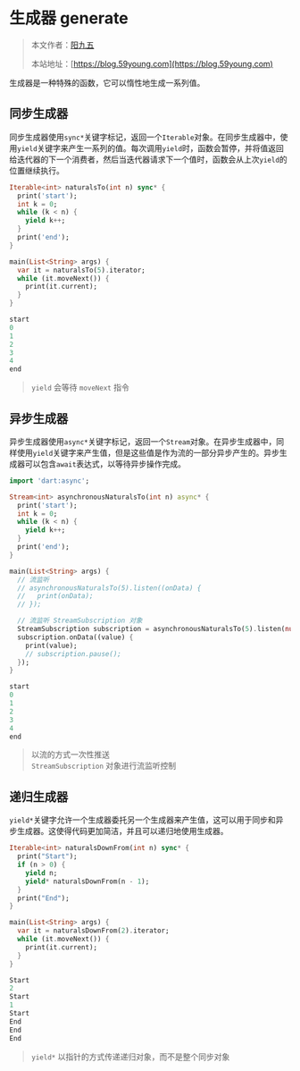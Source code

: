 # 生成器 generate

> 本文作者：[阳九五](https://github.com/CN-YoungYang)
>
> 本站地址：[https://blog.59young.com](https://blog.59young.com)

生成器是一种特殊的函数，它可以惰性地生成一系列值。

## 同步生成器
同步生成器使用`sync*`关键字标记，返回一个`Iterable`对象。在同步生成器中，使用`yield`关键字来产生一系列的值。每次调用`yield`时，函数会暂停，并将值返回给迭代器的下一个消费者，然后当迭代器请求下一个值时，函数会从上次`yield`的位置继续执行。
```dart
Iterable<int> naturalsTo(int n) sync* {
  print('start');
  int k = 0;
  while (k < n) {
    yield k++;
  }
  print('end');
}

main(List<String> args) {
  var it = naturalsTo(5).iterator;
  while (it.moveNext()) {
    print(it.current);
  }
}

start
0
1
2
3
4
end
```
> `yield` 会等待 `moveNext` 指令

## 异步生成器
异步生成器使用`async*`关键字标记，返回一个`Stream`对象。在异步生成器中，同样使用`yield`关键字来产生值，但是这些值是作为流的一部分异步产生的。异步生成器可以包含`await`表达式，以等待异步操作完成。
```dart
import 'dart:async';

Stream<int> asynchronousNaturalsTo(int n) async* {
  print('start');
  int k = 0;
  while (k < n) {
    yield k++;
  }
  print('end');
}

main(List<String> args) {
  // 流监听
  // asynchronousNaturalsTo(5).listen((onData) {
  //   print(onData);
  // });

  // 流监听 StreamSubscription 对象
  StreamSubscription subscription = asynchronousNaturalsTo(5).listen(null);
  subscription.onData((value) {
    print(value);
    // subscription.pause();
  });
}

start
0
1
2
3
4
end
```
> 以流的方式一次性推送  
> `StreamSubscription` 对象进行流监听控制

## 递归生成器
`yield*`关键字允许一个生成器委托另一个生成器来产生值，这可以用于同步和异步生成器。这使得代码更加简洁，并且可以递归地使用生成器。
```dart
Iterable<int> naturalsDownFrom(int n) sync* {
  print("Start");
  if (n > 0) {
    yield n;
    yield* naturalsDownFrom(n - 1);
  }
  print("End");
}

main(List<String> args) {
  var it = naturalsDownFrom(2).iterator;
  while (it.moveNext()) {
    print(it.current);
  }
}

Start
2
Start
1
Start
End
End
End
```
> `yield*` 以指针的方式传递递归对象，而不是整个同步对象